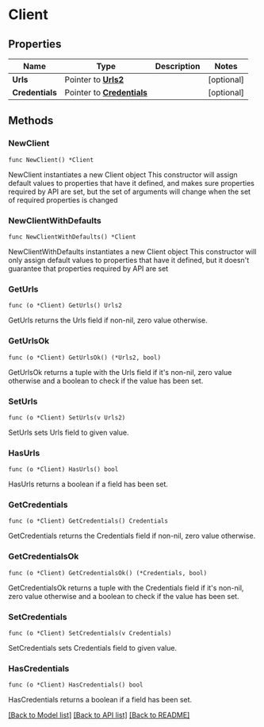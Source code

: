 # Client

## Properties

Name | Type | Description | Notes
------------ | ------------- | ------------- | -------------
**Urls** | Pointer to [**Urls2**](Urls2.md) |  | [optional] 
**Credentials** | Pointer to [**Credentials**](Credentials.md) |  | [optional] 

## Methods

### NewClient

`func NewClient() *Client`

NewClient instantiates a new Client object
This constructor will assign default values to properties that have it defined,
and makes sure properties required by API are set, but the set of arguments
will change when the set of required properties is changed

### NewClientWithDefaults

`func NewClientWithDefaults() *Client`

NewClientWithDefaults instantiates a new Client object
This constructor will only assign default values to properties that have it defined,
but it doesn't guarantee that properties required by API are set

### GetUrls

`func (o *Client) GetUrls() Urls2`

GetUrls returns the Urls field if non-nil, zero value otherwise.

### GetUrlsOk

`func (o *Client) GetUrlsOk() (*Urls2, bool)`

GetUrlsOk returns a tuple with the Urls field if it's non-nil, zero value otherwise
and a boolean to check if the value has been set.

### SetUrls

`func (o *Client) SetUrls(v Urls2)`

SetUrls sets Urls field to given value.

### HasUrls

`func (o *Client) HasUrls() bool`

HasUrls returns a boolean if a field has been set.

### GetCredentials

`func (o *Client) GetCredentials() Credentials`

GetCredentials returns the Credentials field if non-nil, zero value otherwise.

### GetCredentialsOk

`func (o *Client) GetCredentialsOk() (*Credentials, bool)`

GetCredentialsOk returns a tuple with the Credentials field if it's non-nil, zero value otherwise
and a boolean to check if the value has been set.

### SetCredentials

`func (o *Client) SetCredentials(v Credentials)`

SetCredentials sets Credentials field to given value.

### HasCredentials

`func (o *Client) HasCredentials() bool`

HasCredentials returns a boolean if a field has been set.


[[Back to Model list]](../README.md#documentation-for-models) [[Back to API list]](../README.md#documentation-for-api-endpoints) [[Back to README]](../README.md)


